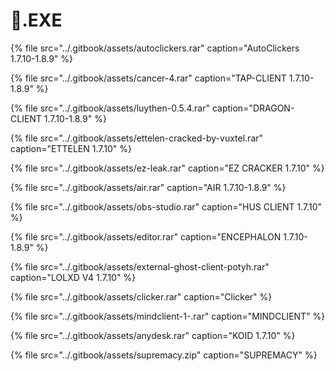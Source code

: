 # 📁.EXE

{% file src="../.gitbook/assets/autoclickers.rar" caption="AutoClickers 1.7.10-1.8.9" %}

{% file src="../.gitbook/assets/cancer-4.rar" caption="TAP-CLIENT 1.7.10-1.8.9" %}

{% file src="../.gitbook/assets/luythen-0.5.4.rar" caption="DRAGON-CLIENT 1.7.10-1.8.9" %}

{% file src="../.gitbook/assets/ettelen-cracked-by-vuxtel.rar" caption="ETTELEN 1.7.10" %}

{% file src="../.gitbook/assets/ez-leak.rar" caption="EZ CRACKER 1.7.10" %}

{% file src="../.gitbook/assets/air.rar" caption="AIR 1.7.10-1.8.9" %}

{% file src="../.gitbook/assets/obs-studio.rar" caption="HUS CLIENT 1.7.10" %}

{% file src="../.gitbook/assets/editor.rar" caption="ENCEPHALON 1.7.10-1.8.9" %}

{% file src="../.gitbook/assets/external-ghost-client-potyh.rar" caption="LOLXD V4 1.7.10" %}

{% file src="../.gitbook/assets/clicker.rar" caption="Clicker" %}

{% file src="../.gitbook/assets/mindclient-1-.rar" caption="MINDCLIENT" %}

{% file src="../.gitbook/assets/anydesk.rar" caption="KOID 1.7.10" %}

{% file src="../.gitbook/assets/supremacy.zip" caption="SUPREMACY" %}

